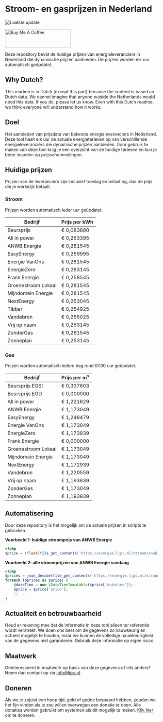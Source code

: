 # Stroom- en gasprijzen in Nederland

![Laatste update](https://img.shields.io/badge/laatste%20update-2024--06--04%2003%3A00%20CET-brightgreen)

<a href="https://www.buymeacoffee.com/Lars-" target="_blank"><img src="https://cdn.buymeacoffee.com/buttons/v2/default-orange.png" alt="Buy Me A Coffee" height="60" style="height: 60px !important;width: 217px !important;" ></a>

Deze repository bevat de huidige prijzen van energieleveranciers in Nederland die dynamische prijzen aanbieden. De prijzen worden elk uur automatisch geüpdatet.

## Why Dutch?

This readme is in Dutch (except this part) because the content is based on Dutch data. We cannot imagine that anyone outside the Netherlands would need this data. If you do, please let us know. Even with this Dutch readme, we think
everyone will understand how it works.

## Doel

Het aanbieden van prijsdata van bekende energieleveranciers in Nederland. Deze tool haalt elk uur de actuele energietarieven op van verschillende energieleveranciers die dynamische prijzen aanbieden. Door gebruik te maken van deze tool
krijg je een overzicht van de huidige tarieven en kun je beter inspelen op prijsschommelingen.

## Huidige prijzen

Prijzen van de leveranciers zijn inclusief toeslag en belasting, dus de prijs die je werkelijk betaalt.

### Stroom

Prijzen worden automatisch ieder uur geüpdatet.

 Bedrijf | Prijs per kWh 
---------|---------------
Beursprijs | € 0,083880
All in power | € 0,263395
ANWB Energie | € 0,281545
EasyEnergy | € 0,259995
Energie VanOns | € 0,281545
EnergieZero | € 0,283145
Frank Energie | € 0,258545
Groenestroom Lokaal | € 0,281545
Mijndomein Energie | € 0,281545
NextEnergy | € 0,253045
Tibber | € 0,254925
Vandebron | € 0,255025
Vrij op naam | € 0,253145
ZonderGas | € 0,281545
Zonneplan | € 0,253145


### Gas

Prijzen worden automatisch iedere dag rond 07.00 uur geüpdatet.

 Bedrijf | Prijs per m³ 
---------|--------------
Beursprijs EGSI | € 0,337603
Beursprijs EOD | € 0,000000
All in power | € 1,221629
ANWB Energie | € 1,173049
EasyEnergy | € 1,246479
Energie VanOns | € 1,173049
EnergieZero | € 1,173939
Frank Energie | € 0,000000
Groenestroom Lokaal | € 1,173049
Mijndomein Energie | € 1,173049
NextEnergy | € 1,172939
Vandebron | € 1,220559
Vrij op naam | € 1,193839
ZonderGas | € 1,173049
Zonneplan | € 1,193939


## Automatisering

Door deze repository is het mogelijk om de actuele prijzen in scripts te gebruiken.

**Voorbeeld 1: huidige stroomprijs van ANWB Energie**

```php
<?php
$price = (float)file_get_contents('https://energie.ljpc.nl/stroom/anwb-energie-nu.txt');

```

**Voorbeeld 2: alle stroomprijzen van ANWB Energie vandaag**

```php
<?php
$prices = json_decode(file_get_contents('https://energie.ljpc.nl/stroom/all-in-power-vandaag.json'),true);
foreach ($prices as $price) {
    $dateTime = new \DateTimeImmutable($price['datetime']);
    $price = $price['price'];
    // ...
}
```

## Actualiteit en betrouwbaarheid

Houd er rekening mee dat de informatie in deze tool alleen ter referentie wordt verstrekt. We doen ons best om de gegevens zo nauwkeurig en actueel mogelijk te houden, maar we kunnen de volledige nauwkeurigheid van de gegevens niet
garanderen. Gebruik deze informatie op eigen risico.

## Maatwerk

Geïnteresseerd in maatwerk op basis van deze gegevens of iets anders? Neem dan contact op
via [info@ljpc.nl](mailto:info@ljpc.nl?subject=Energie%20prijzen).

## Doneren

Als we je zojuist een hoop tijd, geld of gedoe bespaard hebben, zouden we het fijn vinden als je zou willen overwegen een
donatie te doen. Alle donaties worden gebruikt om systemen als dit mogelijk te
maken. [Klik hier](https://www.buymeacoffee.com/Lars-) om te doneren.
